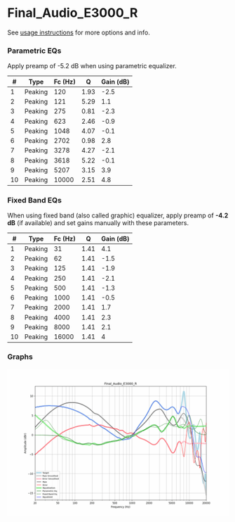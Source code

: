 # Final_Audio_E3000_R
See [usage instructions](https://github.com/jaakkopasanen/AutoEq#usage) for more options and info.

### Parametric EQs
Apply preamp of -5.2 dB when using parametric equalizer.

|   # | Type    |   Fc (Hz) |    Q |   Gain (dB) |
|-----|---------|-----------|------|-------------|
|   1 | Peaking |       120 | 1.93 |        -2.5 |
|   2 | Peaking |       121 | 5.29 |         1.1 |
|   3 | Peaking |       275 | 0.81 |        -2.3 |
|   4 | Peaking |       623 | 2.46 |        -0.9 |
|   5 | Peaking |      1048 | 4.07 |        -0.1 |
|   6 | Peaking |      2702 | 0.98 |         2.8 |
|   7 | Peaking |      3278 | 4.27 |        -2.1 |
|   8 | Peaking |      3618 | 5.22 |        -0.1 |
|   9 | Peaking |      5207 | 3.15 |         3.9 |
|  10 | Peaking |     10000 | 2.51 |         4.8 |

### Fixed Band EQs
When using fixed band (also called graphic) equalizer, apply preamp of **-4.2 dB** (if available) and set gains manually with these parameters.

|   # | Type    |   Fc (Hz) |    Q |   Gain (dB) |
|-----|---------|-----------|------|-------------|
|   1 | Peaking |        31 | 1.41 |         4.1 |
|   2 | Peaking |        62 | 1.41 |        -1.5 |
|   3 | Peaking |       125 | 1.41 |        -1.9 |
|   4 | Peaking |       250 | 1.41 |        -2.1 |
|   5 | Peaking |       500 | 1.41 |        -1.3 |
|   6 | Peaking |      1000 | 1.41 |        -0.5 |
|   7 | Peaking |      2000 | 1.41 |         1.7 |
|   8 | Peaking |      4000 | 1.41 |         2.3 |
|   9 | Peaking |      8000 | 1.41 |         2.1 |
|  10 | Peaking |     16000 | 1.41 |         4   |

### Graphs
![](./Final_Audio_E3000_R.png)

